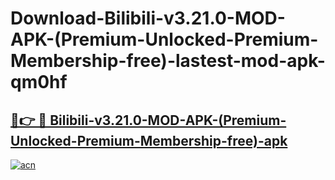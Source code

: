 # Download-Bilibili-v3.21.0-MOD-APK-(Premium-Unlocked-Premium-Membership-free)-lastest-mod-apk-qm0hf

<h2><a href="https://apkcomod.com?title=Bilibili-v3.21.0-MOD-APK-(Premium-Unlocked-Premium-Membership-free)">🔗👉 🔴 Bilibili-v3.21.0-MOD-APK-(Premium-Unlocked-Premium-Membership-free)-apk </a></h2>

[![acn](https://github.com/user-attachments/assets/0f9c940e-d8b0-45ae-aac7-cd30a18b3e1c)](https://apkcomod.com?title=Bilibili-v3.21.0-MOD-APK-(Premium-Unlocked-Premium-Membership-free))
